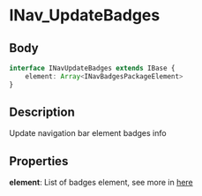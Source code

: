 # INav_UpdateBadges

## Body

```typescript
interface INavUpdateBadges extends IBase {
    element: Array<INavBadgesPackageElement>
}
```

## Description

Update navigation bar element badges info

## Properties

**element**: List of badges element, see more in [here](./INav_BadgesPackageElement.md)